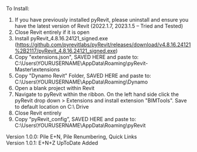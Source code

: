 To Install:

1.	If you have previously installed pyRevit, please uninstall and ensure you have the latest version of Revit (2022.1.7, 2023.1.5 – Tried and Tested)
2.	Close Revit entirely if it is open
3.	Install pyRevit_4.8.16.24121_signed.exe (https://github.com/pyrevitlabs/pyRevit/releases/download/v4.8.16.24121%2B2117/pyRevit_4.8.16.24121_signed.exe)
4.	Copy "extensions.json", SAVED HERE and paste to: C:\Users\YOURUSERNAME\AppData\Roaming\pyRevit-Master\extensions
5.	Copy "Dynamo Revit" Folder, SAVED HERE and paste to: C:\Users\YOURUSERNAME\AppData\Roaming\Dynamo
6.	Open a blank project within Revit
7.	Navigate to pyRevit within the ribbon. On the left hand side click the pyRevit drop down > Extensions and install extension "BIMTools". Save to default location on C:\ Drive
8.	Close Revit entirely
9.	Copy “pyRevit_config”, SAVED HERE and paste to: C:\Users\YOURUSERNAME\AppData\Roaming\pyRevit


Version 1.0.0: Pile E+N, Pile Renumbering, Quick Links \
Version 1.0.1: E+N+Z UpToDate Added


